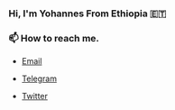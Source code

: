 ### Hi, I'm Yohannes From Ethiopia 🇪🇹

### 📫 How to reach me.

- [Email](mailto:yohannes__molla@outlook.com)

- [Telegram](https://t.me/johannesmolla)

- [Twitter](https://twitter.com/yohannes__molla)
